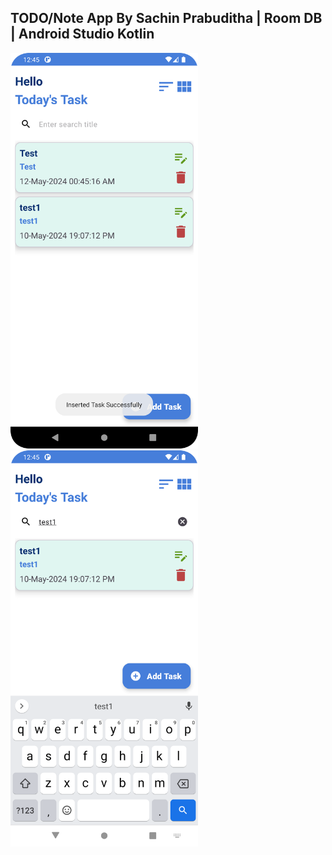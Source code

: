 ## TODO/Note App By Sachin Prabuditha | Room DB | Android Studio Kotlin

<p><img src="ToDo App Screenshots/Screenshot_20240512_004522.png" width="300"/>
<img src="ToDo App Screenshots/Screenshot_20240512_004542.png" width="300" /></p>




